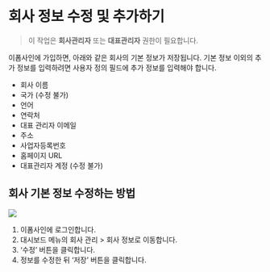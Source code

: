 # 회사 정보 수정 및 추가하기

> 이 작업은 **회사관리자** 또는 **대표관리자** 권한이 필요합니다.

이폼사인에 가입하면, 아래와 같은 회사의 기본 정보가 저장됩니다. 기본 정보 이외의 추가 정보를 입력하려면 사용자 정의 필드에 추가 정보를 입력해야 합니다.

* 회사 이름
* 국가 \(수정 불가\)
* 언어
* 연락처
* 대표 관리자 이메일
* 주소
* 사업자등록번호
* 홈페이지 URL
* 대표관리자 계정 \(수정 불가\)

## 회사 기본 정보 수정하는 방법

![](https://www.eformsign.com/kr/support/wp-content/uploads/sites/5/2019/10/%ED%9A%8C%EC%82%AC-%EA%B8%B0%EB%B3%B8-%EC%A0%95%EB%B3%B4-%EC%88%98%EC%A0%95%ED%95%98%EB%8A%94-%EB%B0%A9%EB%B2%95.gif)

1. 이폼사인에 로그인합니다.
2. 대시보드 메뉴의 회사 관리 &gt; 회사 정보로 이동합니다.
3. ‘수정’ 버튼을 클릭합니다.
4. 정보를 수정한 뒤 ‘저장’ 버튼을 클릭합니다.

